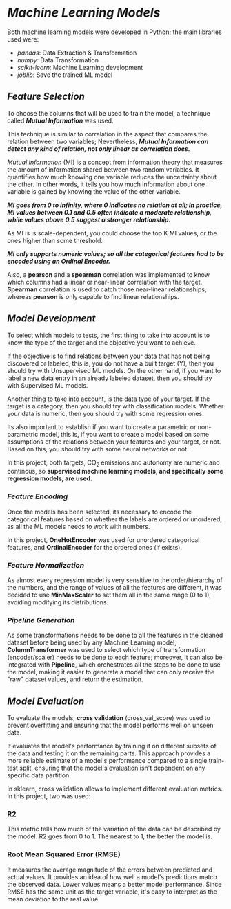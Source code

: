
# ***Machine Learning Models***

Both machine learning models were developed in Python; the main libraries used were:

- *pandas*: Data Extraction &  Transformation 
- *numpy*: Data Transformation
- *scikit-learn*: Machine Learning development
- *joblib*: Save the trained ML model

## ***Feature Selection***

To choose the columns that will be used to train the model, a technique called ***Mutual Information*** was used. 

This technique is similar to correlation in the aspect that compares the relation between two variables; Nevertheless, ***Mutual Information can detect any kind of relation, not only linear as correlation does.***

*Mutual Information* (MI) is a concept from information theory that measures the amount of information shared between two random variables. It quantifies how much knowing one variable reduces the uncertainty about the other. In other words, it tells you how much information about one variable is gained by knowing the value of the other variable.

***MI goes from 0 to infinity, where 0 indicates no relation at all; In practice, MI values between 0.1 and 0.5 often indicate a moderate relationship, while values above 0.5 suggest a stronger relationship.***

As MI is is scale-dependent, you could choose the top K MI values, or the ones higher than some threshold. 

***MI only supports numeric values; so all the categorical features had to be encoded using an Ordinal Encoder.***

Also, a **pearson** and a **spearman** correlation was implemented to know which columns had a linear or near-linear correlation with the target. **Spearman** correlation is used to catch those near-linear relationships, whereas **pearson** is only capable to find linear relationships.

## ***Model Development***


To select which models to tests, the first thing to take into account is to know the type of the target and the objective you want to achieve.

If the objective is to find relations between your data that has not being discovered or labeled, this is, you do not have a built target (Y), then you should try with Unsupervised ML models. On the other hand, if you want to label a new data entry in an already labeled dataset, then you should try with Supervised ML models.

Another thing to take into account, is the data type of your target. If the target is a category, then you should try with classification models. Whether your data is numeric, then you should try with some regression ones.

Its also important to establish if you want to create a parametric or non-parametric model, this is, if you want to create a model based on some assumptions of the relations between your features and your target, or not. Based on this, you should try with some neural networks or not.

In this project, both targets, CO<sub>2</sub> emissions and autonomy are numeric and continous, so **supervised machine learning models, and specifically some regression models, are used**. 

### ***Feature Encoding***

Once the models has been selected, its necessary to encode the categorical features based on whether the labels are ordered or unordered, as all the ML models needs to work with numbers.

In this project, **OneHotEncoder** was used for unordered categorical features, and **OrdinalEncoder** for the ordered ones (if exists).

### ***Feature Normalization***

As almost every regression model is very sensitive to the order/hierarchy of the numbers, and the range of values of all the features are different, it was decided to use **MinMaxScaler** to set them all in the same range (0 to 1), avoiding modifying its distributions.

### ***Pipeline Generation***

As some transformations needs to be done to all the features in the cleaned dataset before being used by any Machine Learning model, **ColumnTransformer** was used to select which type of transformation (encoder/scaler) needs to be done to each feature; moreover, it can also be integrated with **Pipeline**, which orchestrates all the steps to be done to use the model, making it easier to generate a model that can only receive the "raw" dataset values, and return the estimation.


## ***Model Evaluation***

To evaluate the models, **cross validation** (cross_val_score) was used to prevent overfitting and ensuring that the model performs well on unseen data.


It evaluates the model's performance by training it on different subsets of the data and testing it on the remaining parts. This approach provides a more reliable estimate of a model's performance compared to a single train-test split, ensuring that the model's evaluation isn't dependent on any specific data partition.


In sklearn, cross validation allows to implement different evaluation metrics. In this project, two was used:

### **R2**

This metric tells how much of the variation of the data can be described by the model. R2 goes from 0 to 1. The nearest to 1, the better the model is.

### **Root Mean Squared Error (RMSE)**

It measures the average magnitude of the errors between predicted and actual values. It provides an idea of how well a model's predictions match the observed data. Lower values means a better model performance. Since RMSE has the same unit as the target variable, it's easy to interpret as the mean deviation to the real value. 
